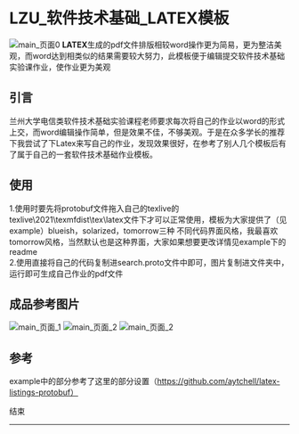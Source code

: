 # LZU_软件技术基础_LATEX模板
![main_页面0](https://socialify.git.ci/Season111/LZU_Software-technology-foundation_LATEX-template/image?language=1&owner=1&stargazers=1&theme=Light)
**LATEX**生成的pdf文件排版相较word操作更为简易，更为整洁美观，而word达到相类似的结果需要较大努力，此模板便于编辑提交软件技术基础实验课作业，使作业更为美观


## 引言
 兰州大学电信类软件技术基础实验课程老师要求每次将自己的作业以word的形式上交，而word编辑操作简单，但是效果不佳，不够美观。于是在众多学长的推荐下我尝试了下Latex来写自己的作业，发现效果很好，在参考了别人几个模板后有了属于自己的一套软件技术基础作业模板。


## 使用
1.使用时要先将protobuf文件拖入自己的texlive的texlive\2021\texmfdist\tex\latex文件下才可以正常使用，模板为大家提供了（见example）blueish，solarized，tomorrow三种 不同代码界面风格，我最喜欢tomorrow风格，当然默认也是这种界面，大家如果想要更改详情见example下的readme  
2.使用直接将自己的代码复制进search.proto文件中即可，图片复制进文件夹中，运行即可生成自己作业的pdf文件

## 成品参考图片
![main_页面_1](https://github.com/Season111/LZU_Software-technology-foundation_LATEX-template/blob/main/LZU_Software-technology-foundation_LATEX-template/main/main_%E9%A1%B5%E9%9D%A2_1.png)
![main_页面_2](https://github.com/Season111/LZU_Software-technology-foundation_LATEX-template/blob/main/LZU_Software-technology-foundation_LATEX-template/main/main_%E9%A1%B5%E9%9D%A2_2.png)
![main_页面_2](https://github.com/Season111/LZU_Software-technology-foundation_LATEX-template/blob/main/LZU_Software-technology-foundation_LATEX-template/main/main_%E9%A1%B5%E9%9D%A2_5.png)

## 参考
example中的部分参考了这里的部分设置（https://github.com/aytchell/latex-listings-protobuf）

结束
****
